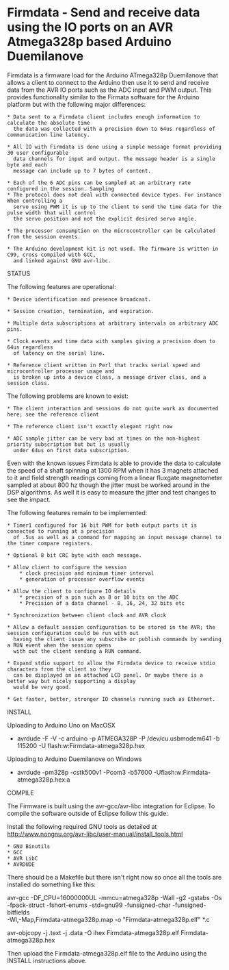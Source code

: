 Firmdata - Send and receive data using the IO ports on an AVR Atmega328p based Arduino Duemilanove
========

Firmdata is a firmware load for the Arduino ATmega328p Duemilanove that allows a client to connect to the Arduino
then use it to send and receive data from the AVR IO ports such as the ADC input and PWM output. This
provides functionality similar to the Firmata software for the Arduino platform but with the following
major differences:

	* Data sent to a Firmdata client includes enough information to calculate the absolute time
	  the data was collected with a precision down to 64us regardless of communication line latency. 
	  
	* All IO with Firmdata is done using a simple message format providing 30 user configurable
	  data channels for input and output. The message header is a single byte and each 
	  message can include up to 7 bytes of content. 
	  
	* Each of the 6 ADC pins can be sampled at an arbitrary rate configured in the session. Sampling 
	* The protocol does not deal with connected device types. For instance When controlling a
	  servo using PWM it is up to the client to send the time data for the pulse width that will control
	  the servo position and not the explicit desired servo angle. 
	  
	* The processor consumption on the microcontroller can be calculated from the session events. 
	
	* The Arduino development kit is not used. The firmware is written in C99, cross compiled with GCC,
	  and linked against GNU avr-libc.

STATUS

The following features are operational:

	* Device identification and presence broadcast.
	
	* Session creation, termination, and expiration.
	
	* Multiple data subscriptions at arbitrary intervals on arbitrary ADC pins.
	
	* Clock events and time data with samples giving a precision down to 64us regardless
	  of latency on the serial line.
	  
	* Reference client written in Perl that tracks serial speed and microcontroller processor usage and
	  is broken up into a device class, a message driver class, and a session class. 

The following problems are known to exist:

	* The client interaction and sessions do not quite work as documented here; see the reference client
	
	* The reference client isn't exactly elegant right now

	* ADC sample jitter can be very bad at times on the non-highest priority subscription but but is usually 
	  under 64us on first data subscription.
	  
Even with the known issues Firmdata is able to provide the data to calculate the speed of a shaft spinning at 
1300 RPM when it has 3 magnets attached to it and field strength readings coming from a linear fluxgate 
magnetometer sampled at about 800 hz though the jitter must be worked around in the DSP algorithms. As well 
it is easy to measure the jitter and test changes to see the impact. 
	  
The following features remain to be implemented:

	* Timer1 configured for 16 bit PWM for both output ports it is connected to running at a precision
	  of .5us as well as a command for mapping an input message channel to the timer compare registers. 
	  
	* Optional 8 bit CRC byte with each message.
	
	* Allow client to configure the session
	 	* clock precision and minimum timer interval
	 	* generation of processor overflow events

	* Allow the client to configure	IO details 
		* precision of a pin such as 8 or 10 bits on the ADC
		* Precision of a data channel - 8, 16, 24, 32 bits etc
		
	* Synchronization between client clock and AVR clock
	
	* Allow a default session configuration to be stored in the AVR; the session configuration could be run with out
	  having the client issue any subscribe or publish commands by sending a RUN event when the session opens 
	  with out the client sending a RUN command. 
	  	  
	* Expand stdio support to allow the Firmdata device to receive stdio characters from the client so they
	  can be displayed on an attached LCD panel. Or maybe there is a better way but nicely supporting a display 
	  would be very good. 
	  
	* Get faster, better, stronger IO channels running such as Ethernet.  
	
	
INSTALL

Uploading to Arduino Uno on MacOSX
  * avrdude -F -V -c arduino -p ATMEGA328P -P /dev/cu.usbmodem641 -b 115200 -U flash:w:Firmdata-atmega328p.hex
  
Uploading to Arduino Duemilanove on Windows
  *  avrdude -pm328p -cstk500v1 -Pcom3 -b57600 -Uflash:w:Firmdata-atmega328p.hex:a
  
COMPILE

The Firmware is built using the avr-gcc/avr-libc integration for Eclipse. To compile the software outside of Eclipse follow this guide:

Install the following required GNU tools as detailed at http://www.nongnu.org/avr-libc/user-manual/install_tools.html
  
    * GNU Binutils
    * GCC
    * AVR LibC
    * AVRDUDE
    
There should be a Makefile but there isn't right now so once all the tools are installed do something like this:

avr-gcc -DF_CPU=16000000UL -mmcu=atmega328p -Wall -g2 -gstabs -Os \
-fpack-struct -fshort-enums -std=gnu99 -funsigned-char -funsigned-bitfields \
-Wl,-Map,Firmdata-atmega328p.map -o "Firmdata-atmega328p.elf" *.c 

avr-objcopy -j .text -j .data -O ihex Firmdata-atmega328p.elf Firmdata-atmega328p.hex

Then upload the Firmdata-atmega328p.elf file to the Arduino using the INSTALL instructions above. 

	  	  